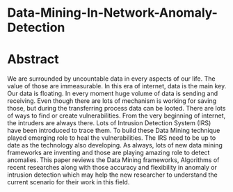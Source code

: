 # Data-Mining-In-Network-Anomaly-Detection
# Abstract
We are surrounded by uncountable data in every aspects of our life. The value of those are immeasurable. In this era of internet, data is the main key. Our data is floating. In every moment huge volume of data is sending and receiving. Even though there are lots of mechanism is working for saving those, but during the transferring process data can be looted. There are lots of ways to find or create vulnerabilities. From the very beginning of internet, the intruders are always there. Lots of Intrusion Detection System (IRS) have been introduced to trace them. To build these Data Mining technique played emerging role to heal the vulnerabilities. The IRS need to be up to date as the technology also developing. As always, lots of new data mining frameworks are inventing and those are playing amazing role to detect anomalies. This paper reviews the Data Mining frameworks, Algorithms of recent researches along with those accuracy and flexibility in anomaly or intrusion detection which may help the new researcher to understand the current scenario for their work in this field.
